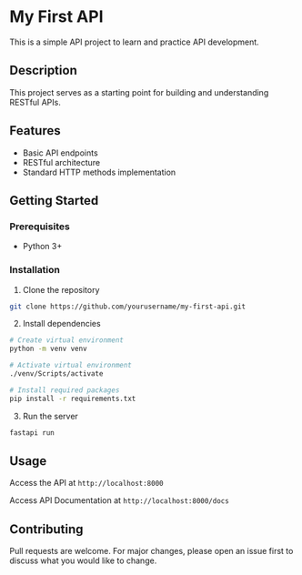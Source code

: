 # My First API

This is a simple API project to learn and practice API development.

## Description

This project serves as a starting point for building and understanding RESTful APIs.

## Features

- Basic API endpoints
- RESTful architecture
- Standard HTTP methods implementation

## Getting Started

### Prerequisites

- Python 3+

### Installation

1. Clone the repository
```bash
git clone https://github.com/yourusername/my-first-api.git
```

2. Install dependencies
```bash
# Create virtual environment
python -m venv venv

# Activate virtual environment
./venv/Scripts/activate

# Install required packages
pip install -r requirements.txt
```

3. Run the server
```bash
fastapi run
```

## Usage

Access the API at `http://localhost:8000`

Access API Documentation at `http://localhost:8000/docs`

## Contributing

Pull requests are welcome. For major changes, please open an issue first to discuss what you would like to change.
